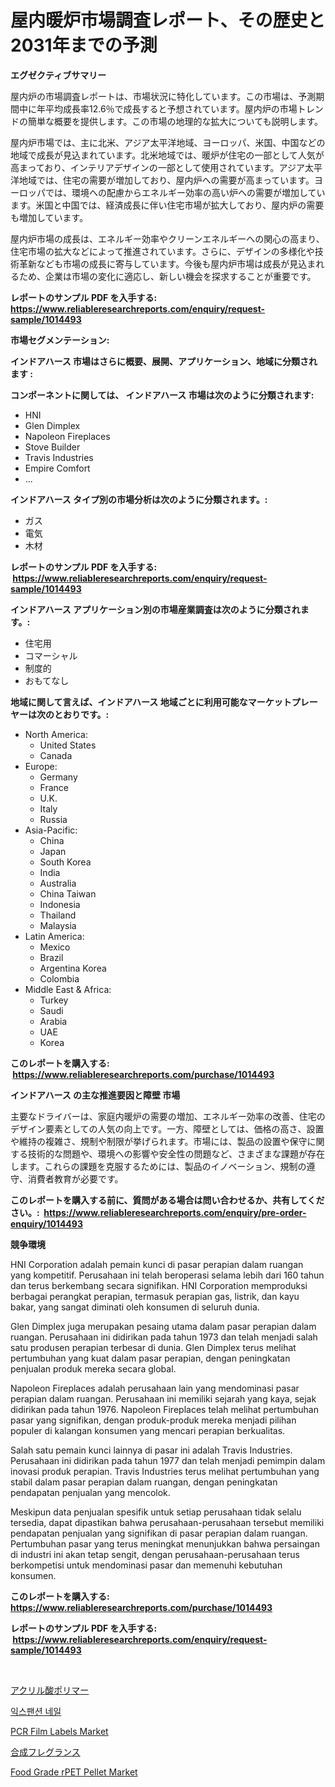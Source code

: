 <p><h1>屋内暖炉市場調査レポート、その歴史と2031年までの予測</h1></p><p><strong>エグゼクティブサマリー</strong></p>
<p><p>屋内炉の市場調査レポートは、市場状況に特化しています。この市場は、予測期間中に年平均成長率12.6％で成長すると予想されています。屋内炉の市場トレンドの簡単な概要を提供します。この市場の地理的な拡大についても説明します。</p><p>屋内炉市場では、主に北米、アジア太平洋地域、ヨーロッパ、米国、中国などの地域で成長が見込まれています。北米地域では、暖炉が住宅の一部として人気が高まっており、インテリアデザインの一部として使用されています。アジア太平洋地域では、住宅の需要が増加しており、屋内炉への需要が高まっています。ヨーロッパでは、環境への配慮からエネルギー効率の高い炉への需要が増加しています。米国と中国では、経済成長に伴い住宅市場が拡大しており、屋内炉の需要も増加しています。</p><p>屋内炉市場の成長は、エネルギー効率やクリーンエネルギーへの関心の高まり、住宅市場の拡大などによって推進されています。さらに、デザインの多様化や技術革新なども市場の成長に寄与しています。今後も屋内炉市場は成長が見込まれるため、企業は市場の変化に適応し、新しい機会を探求することが重要です。</p></p>
<p><strong>レポートのサンプル PDF を入手する: <a href="https://www.reliableresearchreports.com/enquiry/request-sample/1014493">https://www.reliableresearchreports.com/enquiry/request-sample/1014493</a></strong></p>
<p><strong>市場セグメンテーション:</strong></p>
<p><strong> インドアハース 市場はさらに概要、展開、アプリケーション、地域に分類されます :</strong></p>
<p><strong>コンポーネントに関しては、 インドアハース 市場は次のように分類されます: &nbsp;</strong></p>
<p><ul><li>HNI</li><li>Glen Dimplex</li><li>Napoleon Fireplaces</li><li>Stove Builder</li><li>Travis Industries</li><li>Empire Comfort</li><li>...</li></ul></p>
<p><strong> インドアハース タイプ別の市場分析は次のように分類されます。:</strong></p>
<p><ul><li>ガス</li><li>電気</li><li>木材</li></ul></p>
<p><strong>レポートのサンプル PDF を入手する: &nbsp;<a href="https://www.reliableresearchreports.com/enquiry/request-sample/1014493">https://www.reliableresearchreports.com/enquiry/request-sample/1014493</a></strong></p>
<p><strong> インドアハース アプリケーション別の市場産業調査は次のように分類されます。:</strong></p>
<p><ul><li>住宅用</li><li>コマーシャル</li><li>制度的</li><li>おもてなし</li></ul></p>
<p><strong>地域に関して言えば、インドアハース 地域ごとに利用可能なマーケットプレーヤーは次のとおりです。:</strong></p>
<p><ul>
    <li>
        North America:
        <ul>
            <li>United States</li>
            <li>Canada</li>
        </ul>
    </li>
    <li>
        Europe:
        <ul>
            <li>Germany</li>
            <li>France</li>
            <li>U.K.</li>
            <li>Italy</li>
            <li>Russia</li>
        </ul>
    </li>
    <li>
        Asia-Pacific:
        <ul>
            <li>China</li>
            <li>Japan</li>
            <li>South Korea</li>
            <li>India</li>
            <li>Australia</li>
            <li>China Taiwan</li>
            <li>Indonesia</li>
            <li>Thailand</li>
            <li>Malaysia</li>
        </ul>
    </li>
    <li>
        Latin America:
        <ul>
            <li>Mexico</li>
            <li>Brazil</li>
            <li>Argentina Korea</li>
            <li>Colombia</li>
        </ul>
    </li>
    <li>
        Middle East & Africa:
        <ul>
            <li>Turkey</li>
            <li>Saudi</li>
            <li>Arabia</li>
            <li>UAE</li>
            <li>Korea</li>
        </ul>
    </li>
    </ul></p>
<p><strong>このレポートを購入する: &nbsp;<a href="https://www.reliableresearchreports.com/purchase/1014493">https://www.reliableresearchreports.com/purchase/1014493</a></strong></p>
<p><strong>インドアハース の主な推進要因と障壁 市場</strong></p>
<p><p>主要なドライバーは、家庭内暖炉の需要の増加、エネルギー効率の改善、住宅のデザイン要素としての人気の向上です。一方、障壁としては、価格の高さ、設置や維持の複雑さ、規制や制限が挙げられます。市場には、製品の設置や保守に関する技術的な問題や、環境への影響や安全性の問題など、さまざまな課題が存在します。これらの課題を克服するためには、製品のイノベーション、規制の遵守、消費者教育が必要です。</p></p>
<p><strong>このレポートを購入する前に、質問がある場合は問い合わせるか、共有してください。:&nbsp; <a href="https://www.reliableresearchreports.com/enquiry/pre-order-enquiry/1014493">https://www.reliableresearchreports.com/enquiry/pre-order-enquiry/1014493</a></strong></p>
<p><strong>競争環境</strong></p>
<p><p>HNI Corporation adalah pemain kunci di pasar perapian dalam ruangan yang kompetitif. Perusahaan ini telah beroperasi selama lebih dari 160 tahun dan terus berkembang secara signifikan. HNI Corporation memproduksi berbagai perangkat perapian, termasuk perapian gas, listrik, dan kayu bakar, yang sangat diminati oleh konsumen di seluruh dunia.</p><p>Glen Dimplex juga merupakan pesaing utama dalam pasar perapian dalam ruangan. Perusahaan ini didirikan pada tahun 1973 dan telah menjadi salah satu produsen perapian terbesar di dunia. Glen Dimplex terus melihat pertumbuhan yang kuat dalam pasar perapian, dengan peningkatan penjualan produk mereka secara global.</p><p>Napoleon Fireplaces adalah perusahaan lain yang mendominasi pasar perapian dalam ruangan. Perusahaan ini memiliki sejarah yang kaya, sejak didirikan pada tahun 1976. Napoleon Fireplaces telah melihat pertumbuhan pasar yang signifikan, dengan produk-produk mereka menjadi pilihan populer di kalangan konsumen yang mencari perapian berkualitas.</p><p>Salah satu pemain kunci lainnya di pasar ini adalah Travis Industries. Perusahaan ini didirikan pada tahun 1977 dan telah menjadi pemimpin dalam inovasi produk perapian. Travis Industries terus melihat pertumbuhan yang stabil dalam pasar perapian dalam ruangan, dengan peningkatan pendapatan penjualan yang mencolok.</p><p>Meskipun data penjualan spesifik untuk setiap perusahaan tidak selalu tersedia, dapat dipastikan bahwa perusahaan-perusahaan tersebut memiliki pendapatan penjualan yang signifikan di pasar perapian dalam ruangan. Pertumbuhan pasar yang terus meningkat menunjukkan bahwa persaingan di industri ini akan tetap sengit, dengan perusahaan-perusahaan terus berkompetisi untuk mendominasi pasar dan memenuhi kebutuhan konsumen.</p></p>
<p><strong>このレポートを購入する: &nbsp; <a href="https://www.reliableresearchreports.com/purchase/1014493">https://www.reliableresearchreports.com/purchase/1014493</a></strong></p>
<p><strong>レポートのサンプル PDF を入手する: &nbsp;<a href="https://www.reliableresearchreports.com/enquiry/request-sample/1014493">https://www.reliableresearchreports.com/enquiry/request-sample/1014493</a></strong><strong></strong></p>
<p>&nbsp;</p>
<p><p><a href="https://medium.com/@reyeshowell655/%E3%82%A2%E3%82%AF%E3%83%AA%E3%83%AB%E9%85%B8%E3%83%9D%E3%83%AA%E3%83%9E%E3%83%BC%E5%B8%82%E5%A0%B4-%E3%82%BF%E3%82%A4%E3%83%97-%E3%82%A2%E3%83%97%E3%83%AA%E3%82%B1%E3%83%BC%E3%82%B7%E3%83%A7%E3%83%B3-%E5%9C%B0%E7%90%86%E3%81%AB%E3%81%8A%E3%81%91%E3%82%8B%E5%8C%85%E6%8B%AC%E7%9A%84%E3%81%AA%E8%A9%95%E4%BE%A1-301df9ce7d2c">アクリル酸ポリマー</a></p><p><a href="https://github.com/laholand/Market-Research-Report-List-2/blob/main/1451404187308.md">익스팬션 네일</a></p><p><a href="https://issuu.com/reportprime-2/docs/pcr-film-labels-market-size-2030.pptx">PCR Film Labels Market</a></p><p><a href="https://medium.com/@aminavandervort2023/%E5%90%88%E6%88%90%E9%A6%99%E6%96%99%E5%B8%82%E5%A0%B4-%E7%A8%AE%E9%A1%9E-%E7%94%A8%E9%80%94-%E5%9C%B0%E7%90%86%E3%81%AB%E3%82%88%E3%82%8B%E5%8C%85%E6%8B%AC%E7%9A%84%E3%81%AA%E8%A9%95%E4%BE%A1-bba607882112">合成フレグランス</a></p><p><a href="https://issuu.com/reportprime-2/docs/food-grade-rpet-pellet-market-size-2030.pptx">Food Grade rPET Pellet Market</a></p></p>